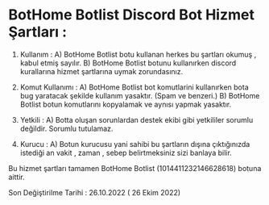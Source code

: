 # BotHome Botlist Discord Bot Hizmet Şartları :

1) Kullanım :
A) BotHome Botlist botu kullanan herkes bu şartları okumuş , kabul etmiş sayılır.
B) BotHome Botlist botunu kullanırken discord kurallarına hizmet şartlarına uymak zorundasınız.

2) Komut Kullanımı :
A) BotHome Botlist bot komutlarini kullanırken bota bug yaratacak şekilde kullanım yasaktır. (Spam ve benzeri.)
B) BotHome Botlist botun komutlarını kopyalamak ve aynısı yapmak yasaktır.

3) Yetkili :
A) Botta oluşan sorunlardan destek ekibi gibi yetkililer sorumlu değildir. Sorumlu tutulamaz.

4) Kurucu :
A) Botun kurucusu yani sahibi bu şartların dışına çıktığınızda istediği an vakit , zaman , sebep belirtmeksiniz sizi banlaya bilir.

Bu hizmet şartları tamamen BotHome Botlist (1014411232146628618) botuna aittir.

Son Değiştirilme Tarihi : 26.10.2022 ( 26 Ekim 2022)
